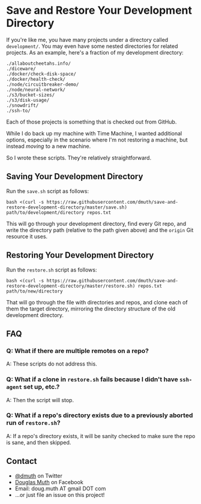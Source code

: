 
# Save and Restore Your Development Directory

If you're like me, you have many projects under a directory called `development/`.
You may even have some nested directories for related projects.  As an example,
here's a fraction of my development directory:

```
./allaboutcheetahs.info/
./diceware/
./docker/check-disk-space/
./docker/health-check/
./node/circuitbreaker-demo/
./node/neural-network/
./s3/bucket-sizes/
./s3/disk-usage/
./snowdrift/
./ssh-to/
```

Each of those projects is something that is checked out from GitHub.

While I do back up my machine with Time Machine, I wanted additional
options, especially in the scenario where I'm not restoring a machine, but
instead *moving* to a new machine.

So I wrote these scripts.  They're relatively straightforward.


## Saving Your Development Directory

Run the `save.sh` script as follows:

`bash <(curl -s https://raw.githubusercontent.com/dmuth/save-and-restore-development-directory/master/save.sh) path/to/development/directory repos.txt`

This will go through your development directory, find every Git repo, 
and write the directory path (relative to the path given above)
and the `origin` Git resource it uses.


## Restoring Your Development Directory

Run the `restore.sh` script as follows:

`bash <(curl -s https://raw.githubusercontent.com/dmuth/save-and-restore-development-directory/master/restore.sh) repos.txt path/to/new/directory`

That will go through the file with directories and repos, and clone each 
of them the target directory, mirroring the directory structure
of the old development directory.


## FAQ

### Q: What if there are multiple remotes on a repo?

A: These scripts do not address this.


### Q: What if a clone in `restore.sh` fails because I didn't have `ssh-agent` set up, etc.?

A: Then the script will stop.


### Q: What if a repo's directory exists due to a previously aborted run of `restore.sh`?

A: If a repo's directory exists, it will be sanity checked to make sure the repo is sane, and then skipped.


## Contact

- <a href="https://twitter.com/dmuth">@dmuth</a> on Twitter
- <a href="https://facebook.com/dmuth">Douglas Muth</a> on Facebook
- Email: doug.muth AT gmail DOT com
- ...or just file an issue on this project!









